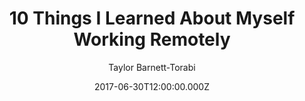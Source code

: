 ---
title: "10 Things I Learned About Myself Working Remotely"
date: 2017-06-30T12:00:00.000Z
author: Taylor Barnett-Torabi
summary: ""
tags:
  - post
remoteURL: https://medium.com/@taylor_atx/10-things-i-learned-about-myself-working-remotely-8577a8a84962
remoteBaseURL: medium.com
---